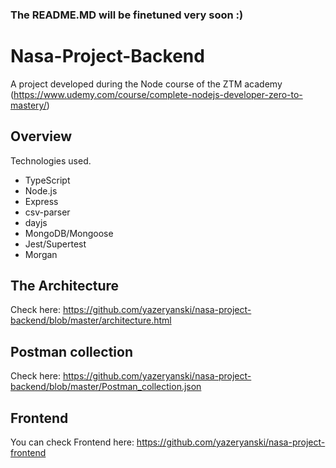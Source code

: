 ### The README.MD will be finetuned very soon :)

# Nasa-Project-Backend
A project developed during the Node course of the ZTM academy (https://www.udemy.com/course/complete-nodejs-developer-zero-to-mastery/)

## Overview
Technologies used.
- TypeScript
- Node.js
- Express
- csv-parser
- dayjs
- MongoDB/Mongoose
- Jest/Supertest
- Morgan

## The Architecture
Check here: https://github.com/yazeryanski/nasa-project-backend/blob/master/architecture.html

## Postman collection
Check here: https://github.com/yazeryanski/nasa-project-backend/blob/master/Postman_collection.json

## Frontend
You can check Frontend here: https://github.com/yazeryanski/nasa-project-frontend


